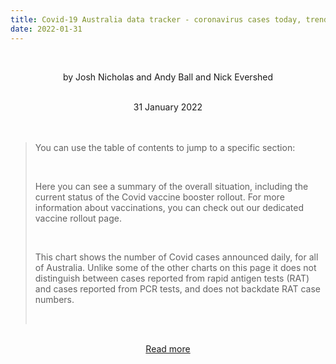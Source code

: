 ```yaml
---
title: Covid-19 Australia data tracker - coronavirus cases today, trend map, hospitalisations and deaths
date: 2022-01-31
---
```


<br><center>by Josh Nicholas and Andy Ball and Nick Evershed</center><br>

<center>31 January 2022</center><br><br>

<blockquote><p>You can use the table of contents to jump to a specific section:</p><br>

<p>Here you can see a summary of the overall situation, including the current status of the Covid vaccine booster rollout. For more information about vaccinations, you can check out our dedicated vaccine rollout page.</p><br>

<p>This chart shows the number of Covid cases announced daily, for all of Australia. Unlike some of the other charts on this page it does not distinguish between cases reported from rapid antigen tests (RAT) and cases reported from PCR tests, and does not backdate RAT case numbers.</p><br>

</blockquote><br>

<center><a href="https://www.theguardian.com/australia-news/datablog/ng-interactive/2022/jan/31/covid-19-australia-data-tracker-map-cases-today-coronavirus-tracking-stats-live-data-update-by-state-melbourne-regional-victoria-vic-sydney-nsw-how-many-new-active-case-numbers-statistics-deaths-death-toll">Read more</a></center>
